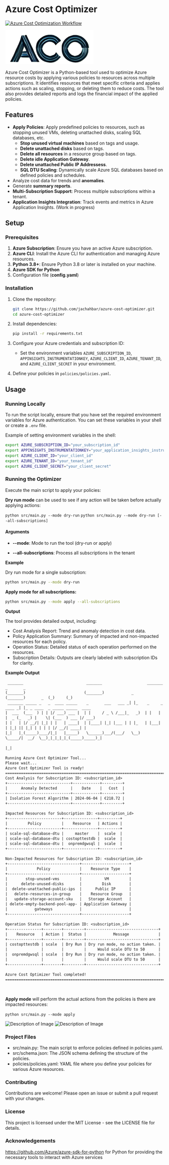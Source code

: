 # Azure Cost Optimizer
[![Azure Cost Optimization Workflow](https://github.com/jamelachahbar/CostOptTool/actions/workflows/ci.yml/badge.svg)](https://github.com/jamelachahbar/CostOptTool/actions/workflows/ci.yml)

![Description of Image](./ACOlogonew.png)

Azure Cost Optimizer is a Python-based tool used to optimize Azure resource costs by applying various policies to resources across multiple subscriptions. It identifies resources that meet specific criteria and applies actions such as scaling, stopping, or deleting them to reduce costs. The tool also provides detailed reports and logs the financial impact of the applied policies.


## Features
- **Apply Policies**: Apply predefined policies to resources, such as stopping unused VMs, deleting unattached disks, scaling SQL databases, etc.
    - **Stop unused virtual machines** based on tags and usage.
    - **Delete unattached disks** based on tags.
    - **Delete all resources** in a resource group based on tags.
    - **Delete idle Application Gateway**.
    - **Delete unattached Public  IP Addressess**.
    - **SQL DTU Scaling**: Dynamically scale Azure SQL databases based on defined policies and schedules.
- Analyze cost data for trends and **anomalies**.
- Generate **summary reports**.
- **Multi-Subscription Support**: Process multiple subscriptions within a tenant.
- **Application Insights Integration**: Track events and metrics in Azure Application Insights. (Work in progress)

## Setup

### Prerequisites

1. **Azure Subscription**: Ensure you have an active Azure subscription.
2. **Azure CLI**: Install the Azure CLI for authentication and managing Azure resources.
3. **Python 3.8+**: Ensure Python 3.8 or later is installed on your machine.
4. **Azure SDK for Python**
5. Configuration file (**config.yaml**)



### Installation

1. Clone the repository:
    ```sh
    git clone https://github.com/jachahbar/azure-cost-optimizer.git
    cd azure-cost-optimizer
    ```

2. Install dependencies:
    ```sh
    pip install -r requirements.txt
    ```

3. Configure your Azure credentials and subscription ID:
    - Set the environment variables `AZURE_SUBSCRIPTION_ID`, `APPINSIGHTS_INSTRUMENTATIONKEY`, `AZURE_CLIENT_ID`, `AZURE_TENANT_ID`, and `AZURE_CLIENT_SECRET` in your environment.

4. Define your policies in `policies/policies.yaml`.


## Usage

### Running Locally

To run the script locally, ensure that you have set the required environment variables for Azure authentication. You can set these variables in your shell or create a `.env` file.

Example of setting environment variables in the shell:
```sh
export AZURE_SUBSCRIPTION_ID="your_subscription_id"
export APPINSIGHTS_INSTRUMENTATIONKEY="your_application_insights_instrumentation_key"
export AZURE_CLIENT_ID="your_client_id"
export AZURE_TENANT_ID="your_tenant_id"
export AZURE_CLIENT_SECRET="your_client_secret"
```

### Running the Optimizer
Execute the main script to apply your policies:

**Dry run mode** can be used to see if any action will be taken before actually applying actions:

```python src/main.py --mode dry-run```
```python src/main.py --mode dry-run [--all-subscriptions]```

#### Arguments
- **--mode**: Mode to run the tool (dry-run or apply)

- **--all-subscriptions**: Process all subscriptions in the tenant

**Example**

Dry run mode for a single subscription:

```bash
python src/main.py --mode dry-run
```
**Apply mode for all subscriptions:**

```bash
python src/main.py --mode apply --all-subscriptions
```

**Output**

The tool provides detailed output, including:

- Cost Analysis Report: Trend and anomaly detection in cost data.
- Policy Application Summary: Summary of impacted and non-impacted resources for each policy.
- Operation Status: Detailed status of each operation performed on the resources.
- Subscription Details: Outputs are clearly labeled with subscription IDs for clarity.


**Example Output**

```
 _______                            _______                    _______            _       _
(_______)                          (_______)            _     (_______)       _  (_)     (_)
 _______ _____ _   _  ____ _____    _       ___   ___ _| |_    _     _ ____ _| |_ _ ____  _ _____ _____  ____
|  ___  (___  ) | | |/ ___) ___ |  | |     / _ \ /___|_   _)  | |   | |  _ (_   _) |    \| (___  ) ___ |/ ___)
| |   | |/ __/| |_| | |   | ____|  | |____| |_| |___ | | |_   | |___| | |_| || |_| | | | | |/ __/| ____| |
|_|   |_(_____)____/|_|   |_____)   \______)___/(___/   \__)   \_____/|  __/  \__)_|_|_|_|_(_____)_____)_|
                                                                      |_|

Running Azure Cost Optimizer Tool...
Please wait...
Azure Cost Optimizer Tool is ready!
==============================================================================================================
Cost Analysis for Subscription ID: <subscription_id>
+----------------------------+------------+---------+
|      Anomaly Detected      |    Date    |   Cost  |
+----------------------------+------------+---------+
| Isolation Forest Algorithm | 2024-06-04 | €218.72 |
+----------------------------+------------+---------+

Impacted Resources for Subscription ID: <subscription_id>
+------------------------+---------------+---------+
|         Policy         |    Resource   | Actions |
+------------------------+---------------+---------+
| scale-sql-database-dtu |     master    |  scale  |
| scale-sql-database-dtu | costopttestdb |  scale  |
| scale-sql-database-dtu |  onpremdgwsql |  scale  |
+------------------------+---------------+---------+

Non-Impacted Resources for Subscription ID: <subscription_id>
+--------------------------------+---------------------+
|             Policy             |    Resource Type    |
+--------------------------------+---------------------+
|        stop-unused-vms         |          VM         |
|      delete-unused-disks       |         Disk        |
|  delete-unattached-public-ips  |      Public IP      |
|   delete-resources-in-group    |    Resource Group   |
|   update-storage-account-sku   |   Storage Account   |
| delete-empty-backend-pool-app- | Application Gateway |
|            gateways            |                     |
+--------------------------------+---------------------+

Operation Status for Subscription ID: <subscription_id>
+---------------+--------+---------+--------------------------------+
|    Resource   | Action |  Status |            Message             |
+---------------+--------+---------+--------------------------------+
| costopttestdb | scale  | Dry Run | Dry run mode, no action taken. |
|               |        |         |     Would scale DTU to 50      |
|  onpremdgwsql | scale  | Dry Run | Dry run mode, no action taken. |
|               |        |         |     Would scale DTU to 50      |
+---------------+--------+---------+--------------------------------+

Azure Cost Optimizer Tool completed!
==============================================================================================================



```
<!-- 
![Description of Image](./acorun1.png)
![Description of Image](./acorun2.png)
![Description of Image](./acorun3.png) -->



**Apply mode** will perform the actual actions from the policies is there are impacted resources:

```python src/main.py --mode apply```

![Description of Image](./acorunapply1.png)
![Description of Image](./acorunapply2.png)
### Project Files
- src/main.py: The main script to enforce policies defined in policies.yaml.
- src/schema.json: The JSON schema defining the structure of the policies.
- policies/policies.yaml: YAML file where you define your policies for various Azure resources.
### Contributing
Contributions are welcome! Please open an issue or submit a pull request with your changes.

### License
This project is licensed under the MIT License - see the LICENSE file for details.


### Acknowledgements
https://github.com/Azure/azure-sdk-for-python for Python for providing the necessary tools to interact with Azure services
